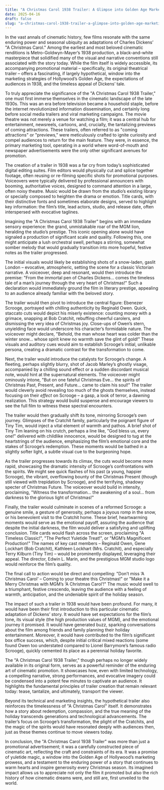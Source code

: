 ```yaml
---
title: "A Christmas Carol 1938 Trailer: A Glimpse into Golden Age Marketing and Enduring Yuletide Magic"
date: 2025-04-16
draft: false
slug: "a-christmas-carol-1938-trailer-a-glimpse-into-golden-age-marketing-and-enduring-yuletide-magic" 
---
```


In the vast annals of cinematic history, few films resonate with the same enduring power and seasonal ubiquity as adaptations of Charles Dickens’ "A Christmas Carol." Among the earliest and most beloved cinematic renditions is Metro-Goldwyn-Mayer’s 1938 production, a black-and-white masterpiece that solidified many of the visual and narrative conventions still associated with the story today. While the film itself is widely accessible, its accompanying promotional material – specifically, its original theatrical trailer – offers a fascinating, if largely hypothetical, window into the marketing strategies of Hollywood’s Golden Age, the expectations of audiences in 1938, and the timeless appeal of Dickens’ tale.

To truly appreciate the significance of the "A Christmas Carol 1938 Trailer," one must first immerse themselves in the cinematic landscape of the late 1930s. This was an era before television became a household staple, before the internet revolutionized information dissemination, and certainly long before social media trailers and viral marketing campaigns. The movie theatre was not merely a venue for watching a film; it was a central hub for entertainment, newsreels, cartoons, and, crucially, the tantalizing previews of coming attractions. These trailers, often referred to as "coming attractions" or "previews," were meticulously crafted to ignite curiosity and compel audiences to return for the main feature. They were, in essence, the primary marketing tool, operating in a world where word-of-mouth and newspaper advertisements were the only other significant avenues for promotion.

The creation of a trailer in 1938 was a far cry from today’s sophisticated digital editing suites. Film editors would physically cut and splice together footage, often reusing or re-filming specific shots for promotional purposes. Voiceovers were typically delivered by professional announcers with booming, authoritative voices, designed to command attention in a large, often noisy theatre. Music would be drawn from the studio’s existing library or specially composed to heighten the drama or emotion. Title cards, with their distinctive fonts and sometimes elaborate designs, served to highlight key information: the film’s title, lead actors, studio, and release date, often interspersed with evocative taglines.

Imagining the "A Christmas Carol 1938 Trailer" begins with an immediate sensory experience: the grand, unmistakable roar of the MGM lion, heralding the studio’s prestige. This iconic opening alone would have signaled a production of significant scale and quality. Following this, one might anticipate a lush orchestral swell, perhaps a stirring, somewhat somber melody that would gradually transition into more hopeful, festive notes as the trailer progressed.

The initial visuals would likely be establishing shots of a snow-laden, gaslit London – evocative, atmospheric, setting the scene for a classic Victorian narrative. A voiceover, deep and resonant, would then introduce the premise: "From the immortal pen of Charles Dickens… comes the timeless tale of a man’s journey through the very heart of Christmas!" Such a declaration would immediately ground the film in literary prestige, appealing to an audience already familiar with the beloved story.

The trailer would then pivot to introduce the central figure: Ebenezer Scrooge, portrayed with chilling authenticity by Reginald Owen. Quick, staccato cuts would depict his miserly existence: counting money with a grimace, snapping at Bob Cratchit, rebuffing cheerful carolers, and dismissing the very idea of Christmas joy. Close-ups of Owen’s stern, unyielding face would underscore his character’s formidable nature. The voiceover might declare, "Behold, the man whose heart was colder than the winter snow… whose spirit knew no warmth save the glint of gold!" These visuals and auditory cues would aim to establish Scrooge’s initial, unlikable persona, creating a dramatic contrast for the transformation to come.

Next, the trailer would introduce the catalysts for Scrooge’s change. A fleeting, perhaps slightly blurry, shot of Jacob Marley’s ghostly visage, accompanied by a chilling sound effect or a sudden discordant musical note, would hint at the supernatural elements. The voiceover might ominously intone, "But on one fateful Christmas Eve… the spirits of Christmas Past, Present, and Future… came to claim his soul!" The trailer would cleverly avoid revealing too much of the ghosts themselves, instead focusing on their *effect* on Scrooge – a gasp, a look of terror, a dawning realization. This strategy would build suspense and encourage viewers to see the full film to witness these spectral encounters.

The trailer would then gradually shift its tone, mirroring Scrooge’s own journey. Glimpses of the Cratchit family, particularly the poignant figure of Tiny Tim, would inject a vital element of warmth and pathos. A brief shot of Tiny Tim leaning on his crutch, perhaps a line like, "God bless us, every one!" delivered with childlike innocence, would be designed to tug at the heartstrings of the audience, emphasizing the film’s emotional core and the stakes of Scrooge’s redemption. These moments would be bathed in a slightly softer light, a subtle visual cue to the burgeoning hope.

As the trailer progresses towards its climax, the cuts would become more rapid, showcasing the dramatic intensity of Scrooge’s confrontations with the spirits. We might see quick flashes of his past (a young, happier Scrooge), the vibrant, overflowing bounty of the Christmas Present (though still viewed with trepidation by Scrooge), and the terrifying, shadowy specter of Christmas Future. The voiceover would build in intensity, proclaiming, "Witness the transformation… the awakening of a soul… from darkness to the glorious light of Christmas!"

Finally, the trailer would culminate in scenes of a reformed Scrooge: a genuine smile, a gesture of generosity, perhaps a joyous romp in the snow, or his benevolent visit to the Cratchit home. These brief, heartwarming moments would serve as the emotional payoff, assuring the audience that despite the initial darkness, the film would deliver a satisfying and uplifting conclusion. Title cards would flash across the screen, proclaiming "A Timeless Classic!", "The Perfect Yuletide Treat!", or "MGM’s Magnificent Production!" The names of key cast members – Reginald Owen, Gene Lockhart (Bob Cratchit), Kathleen Lockhart (Mrs. Cratchit), and especially Terry Kilburn (Tiny Tim) – would be prominently displayed, leveraging their appeal. The director, Edwin L. Marin, and the prestigious MGM studio logo would reinforce the film’s quality.

The final call to action would be direct and compelling: "Don’t miss ‘A Christmas Carol’ – Coming to your theatre this Christmas!" or "Make it a Merry Christmas with MGM’s ‘A Christmas Carol’!" The music would swell to a triumphant, festive crescendo, leaving the audience with a feeling of warmth, anticipation, and the undeniable spirit of the holiday season.

The impact of such a trailer in 1938 would have been profound. For many, it would have been their first introduction to this particular cinematic adaptation of Dickens’ story. It would have set expectations for the film’s tone, its visual style (the high production values of MGM), and the emotional journey it promised. It would have generated buzz, sparking conversations about the film among friends and family planning their holiday entertainment. Moreover, it would have contributed to the film’s significant box office success, which, despite initial critical mixed reactions (some found Owen too understated compared to Lionel Barrymore’s famous radio Scrooge), quickly cemented its place as a perennial holiday favorite.

The "A Christmas Carol 1938 Trailer," though perhaps no longer widely available in its original form, serves as a powerful reminder of the enduring art of cinematic promotion. It showcases how, even with limited technology, a compelling narrative, strong performances, and evocative imagery could be condensed into a potent few minutes to captivate an audience. It highlights the fundamental principles of trailer creation that remain relevant today: tease, tantalize, and ultimately, transport the viewer.

Beyond its technical and marketing insights, the hypothetical trailer also reinforces the timelessness of "A Christmas Carol" itself. It demonstrates how a story about redemption, compassion, and the true meaning of the holiday transcends generations and technological advancements. The trailer’s focus on Scrooge’s transformation, the plight of the Cratchits, and the magic of the spirits would have resonated deeply with audiences then, just as these themes continue to move viewers today.

In conclusion, the "A Christmas Carol 1938 Trailer" was more than just a promotional advertisement; it was a carefully constructed piece of cinematic art, reflecting the craft and constraints of its era. It was a promise of yuletide magic, a window into the Golden Age of Hollywood’s marketing prowess, and a testament to the enduring power of a story that continues to warm hearts and inspire generosity every Christmas season. Its imagined impact allows us to appreciate not only the film it promoted but also the rich history of how cinematic dreams were, and still are, first unveiled to the world.